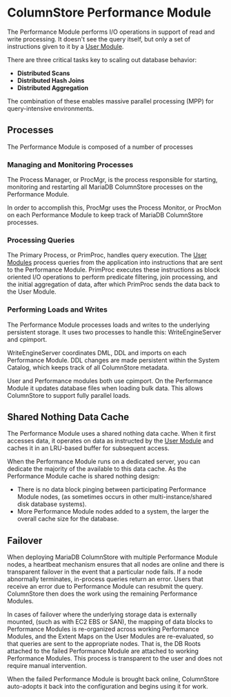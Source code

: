# ColumnStore Performance Module

The Performance Module performs I/O operations in support of read and write processing.  It doesn't see the query itself, but only a set of instructions given to it by a [User Module](/columns-storage-engines-and-plugins/storage-engines/mariadb-columnstore/columnstore-architecture/columnstore-user-module).

There are three critical tasks key to scaling out database behavior:

- <strong>Distributed Scans</strong>
- <strong>Distributed Hash Joins</strong>
- <strong>Distributed Aggregation</strong>

The combination of these enables massive parallel processing (MPP) for query-intensive environments.

## Processes

The Performance Module is composed of a number of processes

### Managing and Monitoring Processes

The Process Manager, or ProcMgr, is the process responsible for starting, monitoring and restarting all MariaDB ColumnStore processes on the Performance Module.

In order to accomplish this, ProcMgr uses the Process Monitor, or ProcMon on each Performance Module to keep track of MariaDB ColumnStore processes.

### Processing Queries

The Primary Process, or PrimProc, handles query execution.  The [User Modules](/columns-storage-engines-and-plugins/storage-engines/mariadb-columnstore/columnstore-architecture/columnstore-user-module) process queries from the application into instructions that are sent to the Performance Module.  PrimProc executes these instructions as block oriented I/O operations to perform predicate filtering, join processing, and the initial aggregation of data, after which PrimProc sends the data back to the User Module.

### Performing Loads and Writes

The Performance Module processes loads and writes to the underlying persistent storage.  It uses two processes to handle this: WriteEngineServer and cpimport.

WriteEngineServer coordinates DML, DDL and imports on each Performance Module.  DDL changes are made persistent within the System Catalog, which keeps track of all ColumnStore metadata.

User and Performance modules both use cpimport.  On the Performance Module it updates database files when loading bulk data.  This allows ColumnStore to support fully parallel loads.

## Shared Nothing Data Cache

The Performance Module uses a shared nothing data cache.  When it first accesses data, it operates on data as instructed by the [User Module](/columns-storage-engines-and-plugins/storage-engines/mariadb-columnstore/columnstore-architecture/columnstore-user-module) and caches it in an LRU-based buffer for subsequent access.

When the Performance Module runs on a dedicated server, you can dedicate the majority of the available to this data cache.  As the Performance Module cache is shared nothing design:

- There is no data block pinging between participating Performance Module nodes, (as sometimes occurs in other multi-instance/shared disk database systems).
- More Performance Module nodes added to a system, the larger the overall cache size for the database.

## Failover

When deploying MariaDB ColumnStore with multiple Performance Module nodes, a heartbeat mechanism ensures that all nodes are online and there is transparent failover in the event that a particular node fails.  If a node abnormally terminates, in-process queries return an error.  Users that receive an error due to Performance Module can resubmit the query.  ColumnStore then does the work using the remaining Performance Modules.

In cases of failover where the underlying storage data is externally mounted, (such as with EC2 EBS or SAN), the mapping of data blocks to Performance Modules is re-organized across working Performance Modules, and the Extent Maps on the User Modules are re-evaluated, so that queries are sent to the appropriate nodes.  That is, the DB Roots attached to the failed Performance Module are attached to working Performance Modules.  This process is transparent to the user and does not require manual intervention.

When the failed Performance Module is brought back online, ColumnStore auto-adopts it back into the configuration and begins using it for work.